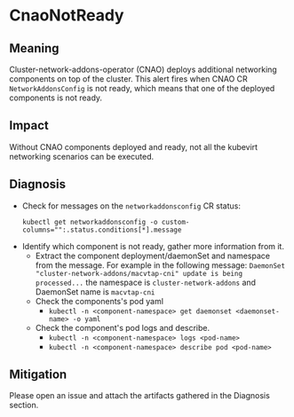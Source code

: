# CnaoNotReady

## Meaning

Cluster-network-addons-operator (CNAO) deploys additional networking components on top of the cluster.
This alert fires when CNAO CR `NetworkAddonsConfig` is not ready, which means that one of the deployed components is not ready.

## Impact

Without CNAO components deployed and ready, not all the kubevirt networking scenarios can be executed.

## Diagnosis

- Check for messages on the `networkaddonsconfig` CR status:
	```
	kubectl get networkaddonsconfig -o custom-columns="":.status.conditions[*].message
	```
- Identify which component is not ready, gather more information from it.
    - Extract the component deployment/daemonSet and namespace from the message. 
      For example in the following message: `DaemonSet "cluster-network-addons/macvtap-cni" update is being processed...`
      the namespace is `cluster-network-addons` and DaemonSet name is `macvtap-cni`
    - Check the components's pod yaml
        - `kubectl -n <component-namespace> get daemonset <daemonset-name> -o yaml`
    - Check the component's pod logs and describe.
        - `kubectl -n <component-namespace> logs <pod-name>`
        - `kubectl -n <component-namespace> describe pod <pod-name>`

## Mitigation

Please open an issue and attach the artifacts gathered in the Diagnosis section.
